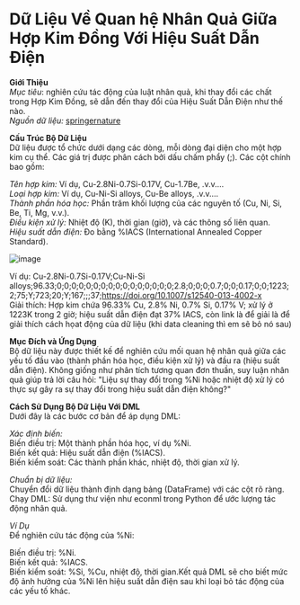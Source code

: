 # Dữ Liệu Về Quan hệ Nhân Quả Giữa Hợp Kim Đồng Với Hiệu Suất Dẫn Điện
       
**Giới Thiệu**                          
*Mục tiêu*: nghiên cứu tác động của luật nhân quả, khi thay đổi các chất trong Hợp Kim Đồng, sẽ dẫn đến thay đổi của Hiệu Suất Dẫn Điện như thế nào.                  
*Nguồn dữ liệu:* [springernature]( https://springernature.figshare.com/articles/dataset/Dataset_of_mechanical_properties_and_electrical_conductivity_of_copper-based_alloys/23735373?file=41670945)             
           
**Cấu Trúc Bộ Dữ Liệu**         
Dữ liệu được tổ chức dưới dạng các dòng, mỗi dòng đại diện cho một hợp kim cụ thể. Các giá trị được phân cách bởi dấu chấm phẩy (;). Các cột chính bao gồm:             

*Tên hợp kim:* Ví dụ, Cu-2.8Ni-0.7Si-0.17V, Cu-1.7Be, .v.v....                    
*Loại hợp kim:* Ví dụ, Cu-Ni-Si alloys, Cu-Be alloys, .v.v....       
*Thành phần hóa học:* Phần trăm khối lượng của các nguyên tố (Cu, Ni, Si, Be, Ti, Mg, v.v.).      
*Điều kiện xử lý:* Nhiệt độ (K), thời gian (giờ), và các thông số liên quan.        
*Hiệu suất dẫn điện:* Đo bằng %IACS (International Annealed Copper Standard).                 

![image](https://github.com/user-attachments/assets/39031b30-d82e-471f-aa13-a6c2208c8c4a)



Ví dụ: Cu-2.8Ni-0.7Si-0.17V;Cu-Ni-Si alloys;96.33;0;0;0;0;0;0;0;0;0;0;0;0;0;0;0;0;2.8;0;0;0;0.7;0;0;0.17;0;0;1223;2;75;Y;723;20;Y;167;;;37;https://doi.org/10.1007/s12540-013-4002-x        
Giải thích: Hợp kim chứa 96.33% Cu, 2.8% Ni, 0.7% Si, 0.17% V; xử lý ở 1223K trong 2 giờ; hiệu suất dẫn điện đạt 37% IACS, còn link là để giải là để giải thích cách họat động của dữ liệu (khi data cleaning thì em sẽ bỏ nó sau)                  

**Mục Đích và Ứng Dụng**        
Bộ dữ liệu này được thiết kế để nghiên cứu mối quan hệ nhân quả giữa các yếu tố đầu vào (thành phần hóa học, điều kiện xử lý) và đầu ra (hiệu suất dẫn điện). Không giống như phân tích tương quan đơn thuần, suy luận nhân quả giúp trả lời câu hỏi: "Liệu sự thay đổi trong %Ni hoặc nhiệt độ xử lý có thực sự gây ra sự thay đổi trong hiệu suất dẫn điện không?"

**Cách Sử Dụng Bộ Dữ Liệu Với DML**      
Dưới đây là các bước cơ bản để áp dụng DML:       
     
*Xác định biến:*      
Biến điều trị: Một thành phần hóa học, ví dụ %Ni.     
Biến kết quả: Hiệu suất dẫn điện (%IACS).     
Biến kiểm soát: Các thành phần khác, nhiệt độ, thời gian xử lý.     
    

*Chuẩn bị dữ liệu:*     
Chuyển đổi dữ liệu thành định dạng bảng (DataFrame) với các cột rõ ràng.       
Chạy DML: Sử dụng thư viện như econml trong Python để ước lượng tác động nhân quả.      

*Ví Dụ*     
Để nghiên cứu tác động của %Ni:     
     
Biến điều trị: %Ni.    
Biến kết quả: %IACS.     
Biến kiểm soát: %Si, %Cu, nhiệt độ, thời gian.Kết quả DML sẽ cho biết mức độ ảnh hưởng của %Ni lên hiệu suất dẫn điện sau khi loại bỏ tác động của các yếu tố khác.    

